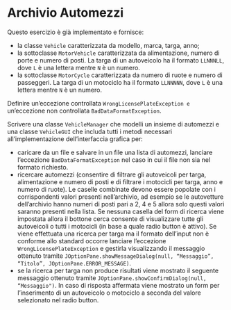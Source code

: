 # Archivio Automezzi

Questo esercizio è già implementato e fornisce:

- la classe `Vehicle` caratterizzata da modello, marca, targa, anno;
- la sottoclasse `MotorVehicle` caratterizzata da alimentazione, numero di porte e numero di posti.
  La targa di un autoveicolo ha il formato `LLNNNLL`, dove `L` è una lettera mentre `N` è un numero.
- la sottoclasse `MotorCycle` caratterizzata da numero di ruote e numero di passeggeri.
  La targa di un motociclo ha il formato `LLNNNNN`, dove `L` è una lettera mentre `N` è un numero.

Definire un’eccezione controllata `WrongLicensePlateException e` un’eccezione non controllata `BadDataFormatException`.

Scrivere una classe `VehicleManager` che modelli un insieme di automezzi e una classe `VehicleGUI` che includa tutti i
metodi necessari all’implementazione dell’interfaccia grafica per:

- caricare da un file e salvare in un file una lista di automezzi, lanciare l’eccezione `BadDataFormatException`
  nel caso in cui il file non sia nel formato richiesto.
- ricercare automezzi (consentire di filtrare gli autoveicoli per targa, alimentazione e numero di posti e di filtrare i
  motocicli per targa, anno e numero di ruote). Le caselle combinate devono essere popolate con i corrispondenti valori
  presenti nell’archivio, ad esempio se le autovetture dell’archivio hanno numeri di posti pari a 2, 4 e 5 allora solo
  questi valori saranno presenti nella lista. Se nessuna casella del form di ricerca viene impostata allora il bottone
  cerca consente di visualizzare tutte gli autoveicoli o tutti i motocicli (in base a quale radio button è attivo). Se
  viene effettuata una ricerca per targa ma il formato dell’input non è conforme allo standard occorre lanciare
  l’eccezione `WrongLicensePlateException` e gestirla visualizzando il messaggio ottenuto tramite
  `JOptionPane.showMessageDialog(null, “Messaggio”, “Titolo”, JOptionPane.ERROR_MESSAGE)`.
- se la ricerca per targa non produce risultati viene mostrato il seguente messaggio ottenuto tramite
  `JOptionPane.showConfirmDialog(null, “Messaggio")`. In caso di risposta affermata viene mostrato un form per
  l’inserimento di un autoveicolo o motociclo a seconda del valore selezionato nel radio button.